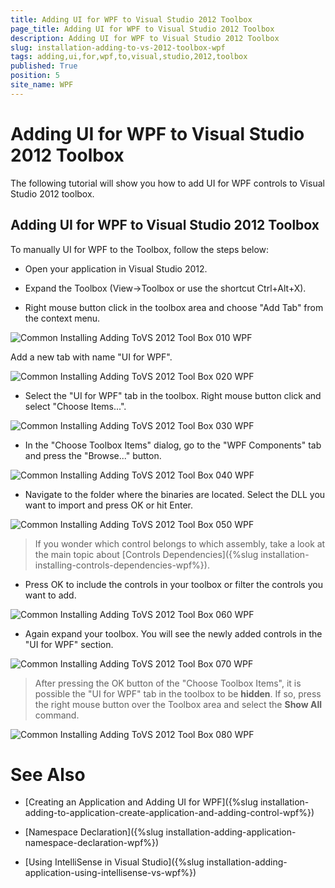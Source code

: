 ```yaml
---
title: Adding UI for WPF to Visual Studio 2012 Toolbox
page_title: Adding UI for WPF to Visual Studio 2012 Toolbox
description: Adding UI for WPF to Visual Studio 2012 Toolbox
slug: installation-adding-to-vs-2012-toolbox-wpf
tags: adding,ui,for,wpf,to,visual,studio,2012,toolbox
published: True
position: 5
site_name: WPF
---
```


# Adding UI for WPF to Visual Studio 2012 Toolbox

The following tutorial will show you how to add UI for WPF controls to Visual Studio 2012 toolbox.

## Adding UI for WPF to Visual Studio 2012 Toolbox

To manually UI for WPF to the Toolbox, follow the steps below:

* Open your application in Visual Studio 2012.

* Expand the Toolbox (View->Toolbox or use the shortcut Ctrl+Alt+X). 

* Right mouse button click in the toolbox area and choose "Add Tab" from the context menu.

![Common Installing Adding ToVS 2012 Tool Box 010 WPF](images/Common_InstallingAddingToVS2012ToolBox_010_WPF.png)

Add a new tab with name "UI for WPF".

![Common Installing Adding ToVS 2012 Tool Box 020 WPF](images/Common_InstallingAddingToVS2012ToolBox_020_WPF.png)

* Select the "UI for WPF" tab in the toolbox. Right mouse button click and select "Choose Items...".

![Common Installing Adding ToVS 2012 Tool Box 030 WPF](images/Common_InstallingAddingToVS2012ToolBox_030_WPF.png)

* In the "Choose Toolbox Items" dialog, go to the "WPF Components" tab and press the "Browse..." button.

![Common Installing Adding ToVS 2012 Tool Box 040 WPF](images/Common_InstallingAddingToVS2012ToolBox_040_WPF.png)

* Navigate to the folder where the binaries are located. Select the DLL you want to import and press OK or hit Enter.

![Common Installing Adding ToVS 2012 Tool Box 050 WPF](images/Common_InstallingAddingToVS2012ToolBox_050_WPF.png)

>If you wonder which control belongs to which assembly, take a look at the main topic about [Controls Dependencies]({%slug installation-installing-controls-dependencies-wpf%}).

* Press OK to include the controls in your toolbox or filter the controls you want to add.

![Common Installing Adding ToVS 2012 Tool Box 060 WPF](images/Common_InstallingAddingToVS2012ToolBox_060_WPF.png)

* Again expand your toolbox. You will see the newly added controls in the "UI for WPF" section.

![Common Installing Adding ToVS 2012 Tool Box 070 WPF](images/Common_InstallingAddingToVS2012ToolBox_070_WPF.png)

>After pressing the OK button of the "Choose Toolbox Items", it is possible the "UI for WPF" tab in the toolbox to be __hidden__. If so, press the right mouse button over the Toolbox area and select the __Show All__ command.

![Common Installing Adding ToVS 2012 Tool Box 080 WPF](images/Common_InstallingAddingToVS2012ToolBox_080_WPF.png)

# See Also

 * [Creating an Application and Adding UI for WPF]({%slug installation-adding-to-application-create-application-and-adding-control-wpf%})

 * [Namespace Declaration]({%slug installation-adding-application-namespace-declaration-wpf%})

 * [Using IntelliSense in Visual Studio]({%slug installation-adding-application-using-intellisense-vs-wpf%})
